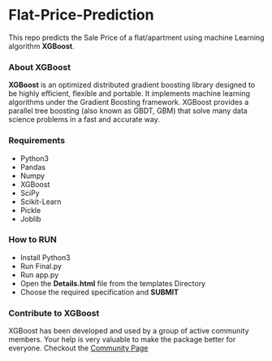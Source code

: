 # Flat-Price-Prediction
This repo predicts the Sale Price of a flat/apartment using machine Learning algorithm **XGBoost**.

### About XGBoost ###
**XGBoost** is an optimized distributed gradient boosting library designed to be highly efficient, flexible and portable. It implements machine learning algorithms under the Gradient Boosting framework. XGBoost provides a parallel tree boosting (also known as GBDT, GBM) that solve many data science problems in a fast and accurate way.

### Requirements ###
- Python3<br/>
- Pandas<br/>
- Numpy<br/>
- XGBoost<br/>
- SciPy<br/>
- Scikit-Learn<br/>
- Pickle<br/>
- Joblib<br/>

### How to RUN ###

- Install Python3<br/>
- Run Final.py<br/>
- Run app.py<br/>
- Open the **Details.html** file from the templates Directory<br/>
- Choose the required specification and **SUBMIT**<br/>

### Contribute to XGBoost ###
XGBoost has been developed and used by a group of active community members. Your help is very valuable to make the package better for everyone. Checkout the [Community Page](https://xgboost.ai/community)
